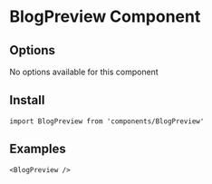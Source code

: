 # BlogPreview Component


## Options
No options available for this component

## Install
```
import BlogPreview from 'components/BlogPreview'
```

## Examples
```
<BlogPreview />
```